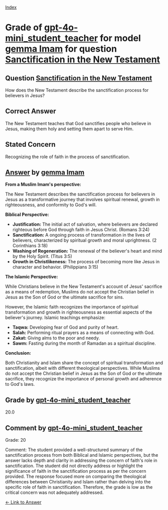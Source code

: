 
[Index](../../../../index.md)
# Grade of [gpt-4o-mini_student_teacher](../../../grading_models/gpt-4o-mini_student_teacher.md) for model [gemma Imam](../../../answering_models/gemma_Imam.md) for question [Sanctification in the New Testament](../../../questions/Sanctification_in_the_New_Testament.md)

## Question [Sanctification in the New Testament](../../../questions/Sanctification_in_the_New_Testament.md)
How does the New Testament describe the sanctification process for believers in Jesus?

## Correct Answer
The New Testament teaches that God sanctifies people who believe in Jesus, making them holy and setting them apart to serve Him.

## Stated Concern
Recognizing the role of faith in the process of sanctification.

## [Answer](../Sanctification_in_the_New_Testament.md) by [gemma Imam](../../../answering_models/gemma_Imam.md)
**From a Muslim Imam's perspective:**

The New Testament describes the sanctification process for believers in Jesus as a transformative journey that involves spiritual renewal, growth in righteousness, and conformity to God's will.

**Biblical Perspective:**

* **Justification:** The initial act of salvation, where believers are declared righteous before God through faith in Jesus Christ. (Romans 3:24)
* **Sanctification:** A ongoing process of transformation in the lives of believers, characterized by spiritual growth and moral uprightness. (2 Corinthians 3:18)
* **Washing of Regeneration:** The renewal of the believer's heart and mind by the Holy Spirit. (Titus 3:5)
* **Growth in Christlikeness:** The process of becoming more like Jesus in character and behavior. (Philippians 3:15)

**The Islamic Perspective:**

While Christians believe in the New Testament's account of Jesus' sacrifice as a means of redemption, Muslims do not accept the Christian belief in Jesus as the Son of God or the ultimate sacrifice for sins.

However, the Islamic faith recognizes the importance of spiritual transformation and growth in righteousness as essential aspects of the believer's journey. Islamic teachings emphasize:

* **Taqwa:** Developing fear of God and purity of heart.
* **Salah:** Performing ritual prayers as a means of connecting with God.
* **Zakat:** Giving alms to the poor and needy.
* **Sawm:** Fasting during the month of Ramadan as a spiritual discipline.

**Conclusion:**

Both Christianity and Islam share the concept of spiritual transformation and sanctification, albeit with different theological perspectives. While Muslims do not accept the Christian belief in Jesus as the Son of God or the ultimate sacrifice, they recognize the importance of personal growth and adherence to God's laws.

## Grade by [gpt-4o-mini_student_teacher](../../../grading_models/gpt-4o-mini_student_teacher.md)
20.0

## Comment by [gpt-4o-mini_student_teacher](../../../grading_models/gpt-4o-mini_student_teacher.md)
Grade: 20

Comment: The student provided a well-structured summary of the sanctification process from both Biblical and Islamic perspectives, but the answer lacks depth and clarity in addressing the concern of faith's role in sanctification. The student did not directly address or highlight the significance of faith in the sanctification process as per the concern provided. The response focused more on comparing the theological differences between Christianity and Islam rather than delving into the specific role of faith in sanctification. Therefore, the grade is low as the critical concern was not adequately addressed.

[&lt;- Link to Answer](../Sanctification_in_the_New_Testament.md)

